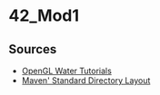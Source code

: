 # 42_Mod1

## Sources

- [OpenGL Water Tutorials](https://www.youtube.com/playlist?list=PLRIWtICgwaX23jiqVByUs0bqhnalNTNZh)
- [Maven' Standard Directory Layout](http://maven.apache.org/guides/introduction/introduction-to-the-standard-directory-layout.html)
